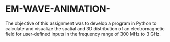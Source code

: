 # EM-WAVE-ANIMATION-
The objective of this assignment was to develop a program in Python to calculate and visualize the spatial and 3D distribution of an electromagnetic field for user-defined inputs in the frequency range of 300 MHz to 3 GHz. 
